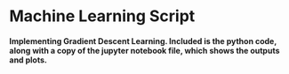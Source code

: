 # Machine Learning Script
#### Implementing Gradient Descent Learning. Included is the python code, along with a copy of the jupyter notebook file, which shows the outputs and plots. 
